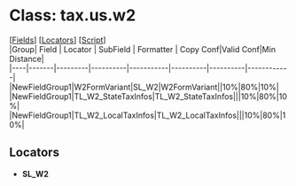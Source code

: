 # Class: tax.us.w2
[[Fields](#Fields)] [[Locators](#Locators)]  [[Script](tax.us.w2.vb)]  
|Group| Field | Locator | SubField | Formatter | Copy Conf|Valid Conf|Min Distance|  
|----|-------|---------|----------|-----------|----------|----------|------------|  
|NewFieldGroup1|W2FormVariant|SL_W2|W2FormVariant||10%|80%|10%|  
|NewFieldGroup1|TL_W2_StateTaxInfos|TL_W2_StateTaxInfos|||10%|80%|10%|  
|NewFieldGroup1|TL_W2_LocalTaxInfos|TL_W2_LocalTaxInfos|||10%|80%|10%|  
## Locators
* **SL_W2** *<Script>*  
  
* **TL_W2_StateTaxInfos** *Tables*  
  
* **TL_W2_LocalTaxInfos** *Tables*  
  
